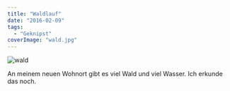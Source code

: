 ```yaml
---
title: "Waldlauf"
date: "2016-02-09"
tags:
  - "Geknipst"
coverImage: "wald.jpg"
---
```


![wald](/images/wald-1024x768.jpg)

An meinem neuen Wohnort gibt es viel Wald und viel Wasser. Ich erkunde das noch.
